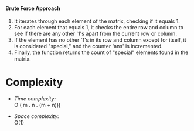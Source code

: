 #### **Brute Force Approach**

1.  It iterates through each element of the matrix, checking if it equals 1.
2.  For each element that equals 1, it checks the entire row and column to see if there are any other '1's apart from the current row or column.
3.  If the element has no other '1's in its row and column except for itself, it is considered "special," and the counter 'ans' is incremented.
4.  Finally, the function returns the count of "special" elements found in the matrix.

# Complexity

- _Time complexity:_\
  O ( m . n . (m + n)))

- _Space complexity:_\
  O(1)
